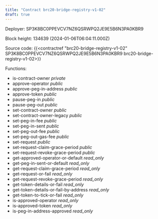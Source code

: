 ```yaml
---
title: "Contract brc20-bridge-registry-v1-02"
draft: true
---
```

Deployer: SP3K8BC0PPEVCV7NZ6QSRWPQ2JE9E5B6N3PA0KBR9


 



Block height: 134639 (2024-01-06T06:04:11.000Z)

Source code: {{<contractref "brc20-bridge-registry-v1-02" SP3K8BC0PPEVCV7NZ6QSRWPQ2JE9E5B6N3PA0KBR9 brc20-bridge-registry-v1-02>}}

Functions:

* is-contract-owner _private_
* approve-operator _public_
* approve-peg-in-address _public_
* approve-token _public_
* pause-peg-in _public_
* pause-peg-out _public_
* set-contract-owner _public_
* set-contract-owner-legacy _public_
* set-peg-in-fee _public_
* set-peg-in-sent _public_
* set-peg-out-fee _public_
* set-peg-out-gas-fee _public_
* set-request _public_
* set-request-claim-grace-period _public_
* set-request-revoke-grace-period _public_
* get-approved-operator-or-default _read_only_
* get-peg-in-sent-or-default _read_only_
* get-request-claim-grace-period _read_only_
* get-request-or-fail _read_only_
* get-request-revoke-grace-period _read_only_
* get-token-details-or-fail _read_only_
* get-token-details-or-fail-by-address _read_only_
* get-token-to-tick-or-fail _read_only_
* is-approved-operator _read_only_
* is-approved-token _read_only_
* is-peg-in-address-approved _read_only_
